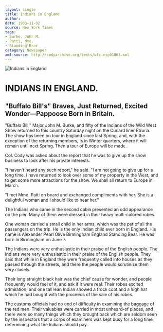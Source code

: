 ```yaml
---
layout: single
title: Indians in England
author: 
date: 1903-11-02
source: New York Times
tags:
- Burke, John M.
- Patti, Mme.
- Standing Bear
category: Newspaper
xml-source: http://codyarchive.org/texts/wfc.nsp01863.xml
---
```


![Indians in England](http://codyarchive.org/figures/250/wfc.nsp01863.1.jpg "Indians in England")

# INDIANS IN ENGLAND.
## "Buffalo Bill's" Braves, Just Returned, Excited Wonder—Pappoose Born in Britain.

"Buffalo Bill," Major John M. Burke, and fifty of the Indians of the Wild West Show returned to this country Saturday night on the Cunard liner Etruria. The show has been on tour in England since last Spring, and, with the exception of the returning members, is in Winter quarters, where it will remain until next Spring. Then a tour of Europe will be made.

Col. Cody was asked about the report that he was to give up the show business to look after his private interests.

"I haven't heard any such report," he said. "I am not going to give up for a long time. I have returned to look over some of my property in the West, and to get some more attractions for the show. We shall all return to Europe in March.

"I met Mme. Patti on board and exchanged compliments with her. She is a delightful woman and I should like to hear her."

The Indians who came in the second cabin presented an odd appearance on the pier. Many of them were dressed in their heavy multi-colored robes.

One woman carried a small child in her arms, which was the pet of all the passengers on the trip. He is the only Indian child ever born in England. His name is Alexander Pearl Olive Birmingham England Standing Bear. He was born in Birmingham on June 7.

The Indians were very enthusiastic in their praise of the English people. The Indians were very enthusiastic in their praise of the English people. They said that while in England they were frequently called into houses as they passed through the streets, and there the people would scrutinize them very closely.

Their long straight black hair was the chief cause for wonder, and people frequently would feel of it, and ask if it were real. Their robes excited admiration, and one tall lean Indian showed a frock coat and a high hat which he had bought with the proceeds of the sale of his robes.

The customs officials had no end of difficulty in examining the baggage of the red men. Their valuables were carried in most unheard-of places, and there were so many things which they brought back which are seldom seen by the inspectors that a corps of examiners was kept busy for a long time determining what the Indians should pay.